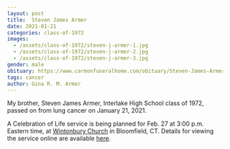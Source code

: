 ```yaml
---
layout: post
title:  Steven James Armer
date: 2021-01-21
categories: class-of-1972
images:
  - /assets/class-of-1972/steven-j-armer-1.jpg
  - /assets/class-of-1972/steven-j-armer-2.jpg
  - /assets/class-of-1972/steven-j-armer-3.jpg
gender: male
obituary: https://www.carmonfuneralhome.com/obituary/Steven-James-Armer/Windsor-CT/1884828
tags: cancer
author: Gina R. M. Armer
---
```

My brother, Steven James Armer, Interlake High School class of 1972, passed on from lung cancer on January 21, 2021.

A Celebration of Life service is being planned for Feb. 27 at 3:00 p.m. Eastern time, at [Wintonbury Church](http://www.wintonbury.org) in Bloomfield, CT.  Details for viewing the service online are available [here](http://www.wintonbury.org/events/steve-armer-memorial-service).
